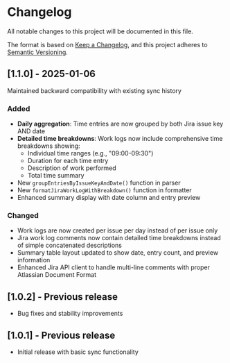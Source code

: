 # Changelog

All notable changes to this project will be documented in this file.

The format is based on [Keep a Changelog](https://keepachangelog.com/en/1.0.0/),
and this project adheres to [Semantic Versioning](https://semver.org/spec/v2.0.0.html).

## [1.1.0] - 2025-01-06
Maintained backward compatibility with existing sync history

### Added
- **Daily aggregation**: Time entries are now grouped by both Jira issue key AND date
- **Detailed time breakdowns**: Work logs now include comprehensive time breakdowns showing:
  - Individual time ranges (e.g., "09:00-09:30")
  - Duration for each time entry
  - Description of work performed
  - Total time summary
- New `groupEntriesByIssueKeyAndDate()` function in parser
- New `formatJiraWorkLogWithBreakdown()` function in formatter
- Enhanced summary display with date column and entry preview

### Changed
- Work logs are now created per issue per day instead of per issue only
- Jira work log comments now contain detailed time breakdowns instead of simple concatenated descriptions
- Summary table layout updated to show date, entry count, and preview information
- Enhanced Jira API client to handle multi-line comments with proper Atlassian Document Format

## [1.0.2] - Previous release
- Bug fixes and stability improvements

## [1.0.1] - Previous release  
- Initial release with basic sync functionality
